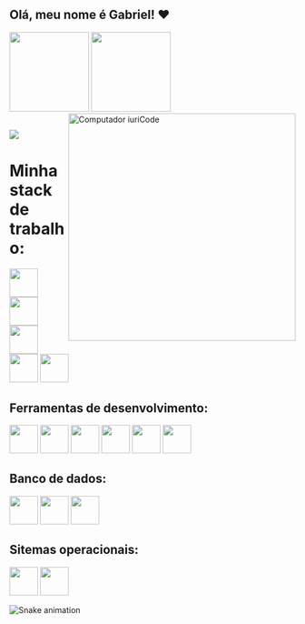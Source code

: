 ## Olá, meu nome é Gabriel! ❤️

<div style="display: flex, margin: auto">
  <img height="140em" src="https://github-readme-stats.vercel.app/api?username=L3m0S&show_icons=true&theme=omni"/>
  <img height="140em" src="https://github-readme-stats.vercel.app/api/top-langs/?username=L3m0S&layout=compact&theme=omni"/>
  <img src="https://raw.githubusercontent.com/MicaelliMedeiros/micaellimedeiros/master/image/computer-illustration.png" min-width="400px" max-width="400px" width="400px" align="right" alt="Computador iuriCode">
 </div>
 
  ##
  
  <a href="https://www.linkedin.com/in/gabriellemossp/"><img src="https://img.shields.io/badge/LinkedIn-0077B5?style=for-the-badge&logo=linkedin&logoColor=white" target="_blank"></a>
  
<!---
L3m0S/L3m0S is a ✨ special ✨ repository because its `README.md` (this file) appears on your GitHub profile.
You can click the Preview link to take a look at your changes.
--->
<div>
  <h1>Minha stack de trabalho: </h1>
  <img height="50em" src="https://cdn.jsdelivr.net/gh/devicons/devicon/icons/javascript/javascript-original.svg" />
  <img height="50em" src="https://cdn.jsdelivr.net/gh/devicons/devicon/icons/css3/css3-original.svg" />
  <img height="50em" src="https://cdn.jsdelivr.net/gh/devicons/devicon/icons/html5/html5-original.svg" />
  <img height="50em" src="https://cdn.jsdelivr.net/gh/devicons/devicon/icons/typescript/typescript-original.svg" />
  <img height="50em" src="https://cdn.jsdelivr.net/gh/devicons/devicon/icons/go/go-original-wordmark.svg" />
  
  <h2>Ferramentas de desenvolvimento:</h2>
  <img height="50em" src="https://cdn.jsdelivr.net/gh/devicons/devicon/icons/github/github-original-wordmark.svg" />
  <img height="50em" src="https://cdn.jsdelivr.net/gh/devicons/devicon/icons/docker/docker-original-wordmark.svg" />
  <img height="50em" src="https://cdn.jsdelivr.net/gh/devicons/devicon/icons/kubernetes/kubernetes-plain-wordmark.svg" />
  <img height="50em" src="https://cdn.jsdelivr.net/gh/devicons/devicon/icons/nodejs/nodejs-plain.svg" />
  <img height="50em" src="https://cdn.jsdelivr.net/gh/devicons/devicon/icons/react/react-original.svg" />
  <img height="50em" src="https://cdn.jsdelivr.net/gh/devicons/devicon/icons/angularjs/angularjs-original.svg" />
          
  
  <h2>Banco de dados:</h2>
  <img height="50em" src="https://cdn.jsdelivr.net/gh/devicons/devicon/icons/mysql/mysql-original-wordmark.svg" />        
  <img height="50em" src="https://cdn.jsdelivr.net/gh/devicons/devicon/icons/postgresql/postgresql-original-wordmark.svg" />
  <img height="50em" src="https://cdn.jsdelivr.net/gh/devicons/devicon/icons/mongodb/mongodb-original-wordmark.svg" />
  
  <h2>Sitemas operacionais: </h2>
  <img height="50em" src="https://cdn.jsdelivr.net/gh/devicons/devicon/icons/windows8/windows8-original.svg" />
  <img height="50em" src="https://cdn.jsdelivr.net/gh/devicons/devicon/icons/linux/linux-original.svg" />

</div>

![Snake animation](https://github.com/L3m0S/L3m0S/blob/output/github-contribution-grid-snake.svg)
